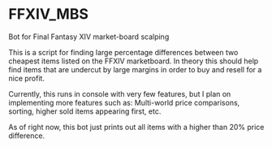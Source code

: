 # FFXIV_MBS
Bot for Final Fantasy XIV market-board scalping

This is a script for finding large percentage differences between two cheapest items listed on the FFXIV marketboard.
In theory this should help find items that are undercut by large margins in order to buy and resell for a nice profit.

Currently, this runs in console with very few features, but I plan on implementing more features such as:
Multi-world price comparisons, sorting, higher sold items appearing first, etc.

As of right now, this bot just prints out all items with a higher than 20% price difference.
